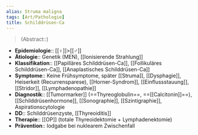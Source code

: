 ```yaml
---
alias: Struma maligna
tags: [Art/Pathologie]
title: Schilddrüsen-Ca
---
```

> (Abstract::)
- **Epidemiologie**:: [[♀]]>[[♂]]
- **Ätiologie**:: Genetik (MEN), [[Ionisierende Strahlung]]
- **Klassifikation**:: [[Papilläres Schilddrüsen-Ca]], [[Follikuläres Schilddrüsen-Ca]], [[Anaplastisches Schilddrüsen-Ca]]
- **Symptome**:: Keine Frühsymptome, später [[Struma]], [[Dysphagie]], Heiserkeit (Recurrensparese), [[Horner-Syndrom]], [[Einflussstauung]], [[Stridor]], [[Lymphadenopathie]]
- **Diagnostik**:: [[Tumormarker]] (==Thyreoglobulin==, ==[[Calcitonin]]==), [[Schilddrüsenhormone]], [[Sonographie]], [[Szintigraphie]], Aspirationscytologie
- **DD**:: Schilddrüsenzyste, [[Thyreoiditis]]
- **Therapie**:: [[OP]] (totale Thyreoidektomie + Lymphadenektomie)
- **Prävention**:: Iodgabe bei nuklearem Zwischenfall